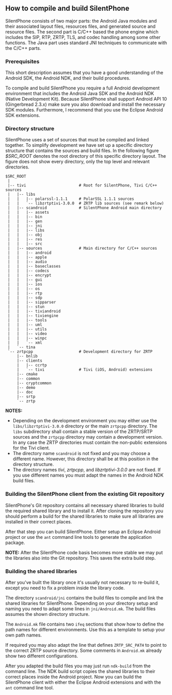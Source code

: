 ## How to compile and build SilentPhone

SilentPhone consists of two major parts: the Android Java modules and their
associated layout files, resources files, and generated source and resource
files. The second part is C/C++ based the phone engine which includes the SIP,
RTP, ZRTP, TLS, and codec handling among some other functions. The Java part
uses standard JNI techniques to communicate with the C/C++ parts.


### Prerequisites

This short description assumes that you have a good understanding of the
Android SDK, the Android NDK, and their build procedures.

To compile and build SilentPhone you require a full Android development
environment that includes the Android Java SDK and the Android NDK (Native
Development Kit). Because SilentPhone shall support Android API 10
(Gingerbread 2.3.x) make sure you also download and install the necessary SDK
modules. Furthermore, I recommend that you use the Eclipse Android SDK extensions.


### Directory structure

SilentPhone uses a set of sources that must be compiled and linked
together. To simplify development we have set up a specific directory
structure that contains the sources and build files. In the following figure
_$SRC\_ROOT_ denotes the root directory of this specific directory layout. The
figure does not show every directory, only the top level and relevant
directories.

    $SRC_ROOT
     |
     |-- tivi                       # Root for SilentPhone, Tivi C/C++ sources
     |   |-- libs
     |   |   |-- polarssl-1.1.1     # PolarSSL 1.1.1 sources
     |   |   `-- libzrtptivi-3.0.0  # ZRTP lib sources (see remark below)
     |   |-- scandroid              # SilentPhone Android main directory
     |   |   |-- assets
     |   |   |-- bin
     |   |   |-- gen
     |   |   |-- jni
     |   |   |-- libs
     |   |   |-- obj
     |   |   |-- res
     |   |   |-- src
     |   |-- sources                # Main directory for C/C++ sources
     |   |   |-- android
     |   |   |-- apple
     |   |   |-- audio
     |   |   |-- baseclasses
     |   |   |-- codecs
     |   |   |-- encrypt
     |   |   |-- gui
     |   |   |-- ios
     |   |   |-- os
     |   |   |-- rtp
     |   |   |-- sdp
     |   |   |-- sipparser
     |   |   |-- stun
     |   |   |-- tiviandroid
     |   |   |-- tiviengine
     |   |   |-- tools
     |   |   |-- uml
     |   |   |-- utils
     |   |   |-- video
     |   |   |-- winpc
     |   |   `-- xml
     |   `-- tina
     `-- zrtpcpp                    # Development directory for ZRTP
         |-- bnlib
         |-- clients
         |   |-- ccrtp
         |   `-- tivi               # Tivi (iOS, Android) extensions
         |-- cmake
         |-- common
         |-- cryptcommon
         |-- demo
         |-- doc
         |-- srtp
         `-- zrtp
          

**NOTES:** 

  - Depending on the development environment you may either use the
    `libs/libzrtptivi-3.0.0` directory or the main `zrtpcpp` directory. The `libs`
    subdirectory shall contain a stable version of the ZRTP/SRTP sources and the
    `zrtpcpp` directory may contain a development version. In any case the ZRTP
    directories must contain the non-public extensions for the Tivi client.
  - The directory name `scandroid` is not fixed and you may choose a different
    name. However, this directory shall be at this position in the directory
    structure. 
  - The directory names _tivi_, _zrtpcpp_, and _libzrtptivi-3.0.0_ are not
    fixed. If you use different names you must adapt the names in the Android
    NDK build files.


### Building the SilentPhone client from the existing Git repository

SilentPhone's Git repository contains all necessary shared libraries to build
the required shared library and to install it. After cloning the repository
you should perform a build for the shared libraries to make sure all libraries
are installed in their correct places. 

After that step you can build SilentPhone. Either setup an Eclipse Android
project or use the `ant` command line tools to generate the application
package.

**NOTE:** After the SilentPhone code basis becomes more stable we may put the
libraries also into the Git repository. This saves the extra build step. 


### Building the shared libraries

After you've built the library once it's usually not necessary to re-build it,
except you need to fix a problem inside the library code.

The directory `scandroid/jni` contains the build files to compile and link the
shared libraries for SilentPhone. Depending on your directory setup and naming
you need to adapt some lines in `jni/Android.mk`. The build files assumes the
shown directory structure.

The `Android.mk` file contains two `ifeq` sections that show how to define the
path names for different environments. Use this as a template to setup your
own path names.

If required you may also adapt the line that defines `ZRTP_SRC_PATH` to point
to the correct ZRTP source directory. Some comments in `Android.mk` already
show two different configurations.

After you adapted the build files you may just run `ndk-build` from the
command line. The NDK build script copies the shared libraries to their
correct places inside the Android project. Now you can build the SilentPhone
client with either the Eclipse Android extensions and with the `ant` command
line tool.




